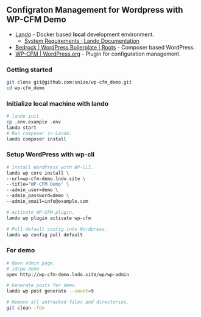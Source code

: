 ## Configraton Management for Wordpress with WP-CFM Demo

* [Lando](https://docs.devwithlando.io/) - Docker based **local** development environment.
  * [System Requirements · Lando Documentation](https://docs.devwithlando.io/installation/system-requirements.html)
* [Bedrock | WordPress Boilerplate | Roots](https://roots.io/bedrock/) - Composer based WordPress.
* [WP-CFM | WordPress.org](https://ja.wordpress.org/plugins/wp-cfm/) - Plugin for configuration management.

### Getting started

```bash
git clone git@github.com:snize/wp-cfm_demo.git
cd wp-cfm_demo
```

### Initialize local machine with lando

```bash
# lando init
cp .env.example .env
lando start
# Run composer in Lando.
lando composer install
```
### Setup WordPress with wp-cli
```bash
# Install WordPress with WP-CLI.
lando wp core install \
--url=wp-cfm-demo.lndo.site \
--title="WP-CFM Demo" \
--admin_user=demo \
--admin_password=demo \
--admin_email=info@example.com

# Activate WP-CFM plugin.
lando wp plugin activate wp-cfm

# Pull default config into Wordpress.
lando wp config pull default
```

### For demo

```bash
# Open admin page.
# id/pw demo
open http://wp-cfm-demo.lndo.site/wp/wp-admin

# Generate posts for demo.
lando wp post generate --count=9

# Remove all untracked files and directories.
git clean -fdx
```


